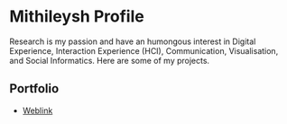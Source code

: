 # Mithileysh Profile
Research is my passion and have an humongous interest in Digital Experience, Interaction Experience (HCI), Communication, Visualisation, and Social Informatics. Here are some of my projects.

## Portfolio 
- [Weblink](https://mithileysh.github.io/)

